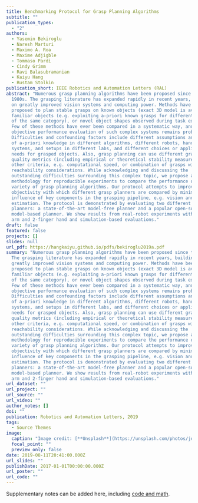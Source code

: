 ```yaml
---
title: Benchmarking Protocol for Grasp Planning Algorithms
subtitle: ""
publication_types:
  - "2"
authors:
  - Yasemin Bekiroglu
  - Naresh Marturi
  - Maximo A. Roa
  - Maxime Adjigble
  - Tommaso Pardi
  - Cindy Grimm
  - Ravi Balasubramanian
  - Kaiyu Hang
  - Rustam Stolkin
publication_short: IEEE Robotics and Automation Letters (RAL)
abstract: "Numerous grasp planning algorithms have been proposed since the
  1980s. The grasping literature has expanded rapidly in recent years, building
  on greatly improved vision systems and computing power. Methods have been
  proposed to plan stable grasps on known objects (exact 3D model is available),
  familiar objects (e.g. exploiting a-priori known grasps for different objects
  of the same category), or novel object shapes observed during task execution.
  Few of these methods have ever been compared in a systematic way, and
  objective performance evaluation of such complex systems remains problematic.
  Difficulties and confounding factors include different assumptions and amounts
  of a-priori knowledge in different algorithms, different robots, hands, vision
  systems, and setups in different labs, and different choices or application
  needs for grasped objects. Also, grasp planning can use different grasp
  quality metrics (including empirical or theoretical stability measures), or
  other criteria, e.g. computational speed, or combination of grasps with
  reachability considerations. While acknowledging and discussing the
  outstanding difficulties surrounding this complex topic, we propose a
  methodology for reproducible experiments to compare the performance of a
  variety of grasp planning algorithms. Our protocol attempts to improve the
  objectivity with which different grasp planners are compared by minimizing the
  influence of key components in the grasping pipeline, e.g. vision and pose
  estimation. The protocol is demonstrated by evaluating two different grasp
  planners: a state-of-the-art model-free planner and a popular open-source
  model-based planner. We show results from real-robot experiments with a 7-DoF
  arm and 2-finger hand and simulation-based evaluations."
draft: false
featured: false
projects: []
slides: null
url_pdf: https://hangkaiyu.github.io/pdfs/bekiroglu2019a.pdf
summary: "Numerous grasp planning algorithms have been proposed since the 1980s.
  The grasping literature has expanded rapidly in recent years, building on
  greatly improved vision systems and computing power. Methods have been
  proposed to plan stable grasps on known objects (exact 3D model is available),
  familiar objects (e.g. exploiting a-priori known grasps for different objects
  of the same category), or novel object shapes observed during task execution.
  Few of these methods have ever been compared in a systematic way, and
  objective performance evaluation of such complex systems remains problematic.
  Difficulties and confounding factors include different assumptions and amounts
  of a-priori knowledge in different algorithms, different robots, hands, vision
  systems, and setups in different labs, and different choices or application
  needs for grasped objects. Also, grasp planning can use different grasp
  quality metrics (including empirical or theoretical stability measures), or
  other criteria, e.g. computational speed, or combination of grasps with
  reachability considerations. While acknowledging and discussing the
  outstanding difficulties surrounding this complex topic, we propose a
  methodology for reproducible experiments to compare the performance of a
  variety of grasp planning algorithms. Our protocol attempts to improve the
  objectivity with which different grasp planners are compared by minimizing the
  influence of key components in the grasping pipeline, e.g. vision and pose
  estimation. The protocol is demonstrated by evaluating two different grasp
  planners: a state-of-the-art model-free planner and a popular open-source
  model-based planner. We show results from real-robot experiments with a 7-DoF
  arm and 2-finger hand and simulation-based evaluations."
url_dataset: ""
url_project: ""
url_source: ""
url_video: ""
author_notes: []
doi: ""
publication: Robotics and Automation Letters, 2019
tags:
  - Source Themes
image:
  caption: "Image credit: [**Unsplash**](https://unsplash.com/photos/jdD8gXaTZsc)"
  focal_point: ""
  preview_only: false
date: 2019-08-11T20:41:00.000Z
url_slides: ""
publishDate: 2017-01-01T00:00:00.000Z
url_poster: ""
url_code: ""
---
```


Supplementary notes can be added here, including [code and math](https://wowchemy.com/docs/content/writing-markdown-latex/).
